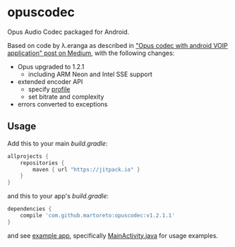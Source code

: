 # opuscodec

Opus Audio Codec packaged for Android.

Based on code by λ.eranga as described in ["Opus codec with android VOIP application" post on Medium](https://medium.com/@itseranga/opus-codec-for-android-voip-application-7cfe7cd3dd9b),
with the following changes:

- Opus upgraded to 1.2.1
  - including ARM Neon and Intel SSE support
- extended encoder API
  - specify [profile](https://opus-codec.org/docs/opus_api-1.2/group__opus__encoder.html#gaa89264fd93c9da70362a0c9b96b9ca88)
  - set bitrate and complexity
- errors converted to exceptions

## Usage

Add this to your main _build.gradle_:
```gradle
allprojects {
    repositories {
        maven { url "https://jitpack.io" }
    }
}
```

and this to your app's _build.gradle_:

```gradle
dependencies {
    compile 'com.github.martoreto:opuscodec:v1.2.1.1'
}
```

and see [example app](example/), specifically [MainActivity.java](example/app/src/main/java/com/github/martoreto/opuscodecexample/MainActivity.java) for usage examples.
